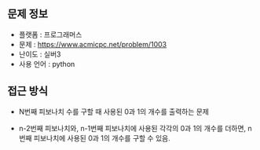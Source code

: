 ## 문제 정보

- 플랫폼 : 프로그래머스
- 문제 : https://www.acmicpc.net/problem/1003
- 난이도 : 실버3
- 사용 언어 : python

## 접근 방식

- N번째 피보나치 수를 구할 때 사용된 0과 1의 개수를 출력하는 문제

- n-2번째 피보나치와, n-1번째 피보나치에 사용된 각각의 0과 1의 개수를 더하면, n번째 피보나치에 사용된 0과 1의 개수를 구할 수 있음.
